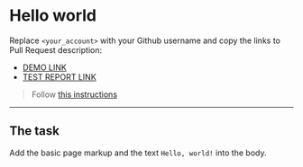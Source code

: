# Hello world
Replace `<your_account>` with your Github username and copy the links to Pull Request description:
- [DEMO LINK](https://Kanane9.github.io/layout_hello-world/)
- [TEST REPORT LINK](https://Kanane9.github.io/layout_hello-world/report/html_report/)

> Follow [this instructions](https://mate-academy.github.io/layout_task-guideline/#how-to-solve-the-layout-tasks-on-github)
___

## The task
Add the basic page markup and the text `Hello, world!` into the body.
